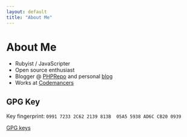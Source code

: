 ```yaml
---
layout: default
title: "About Me"
---
```


# About Me

- Rubyist / JavaScripter
- Open source enthusiast
- Blogger @&nbsp;[PHPRepo](http://www.phprepo.in/) and personal&nbsp;[blog](http://blog.revathskumar.com/)
- Works at [Codemancers](http://codemancers.com/)

## GPG Key

Key fingerprint: `0991 7233 2C62 2139 813B  05A5 5938 AD6C CB20 0939`


[GPG keys](https://pgp.pm/pks/lookup?op=get&search=0x5938AD6CCB200939)
